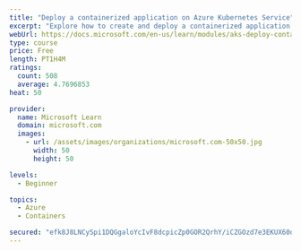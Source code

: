 ```yaml
---
title: "Deploy a containerized application on Azure Kubernetes Service"
excerpt: "Explore how to create and deploy a containerized application by using Azure Kubernetes Service declarative manifest files."
webUrl: https://docs.microsoft.com/en-us/learn/modules/aks-deploy-container-app/
type: course
price: Free
length: PT1H4M
ratings:
  count: 508
  average: 4.7696853
heat: 50

provider:
  name: Microsoft Learn
  domain: microsoft.com
  images:
    - url: /assets/images/organizations/microsoft.com-50x50.jpg
      width: 50
      height: 50

levels:
  - Beginner

topics:
  - Azure
  - Containers

secured: "efk8J8LNCySpi1DQGgaloYcIvF8dcpicZp0GOR2QrhY/iCZGOzd7e3EKUX60oxJng3M444WK+UzSVpijNR0tB8u7chTa3bdoiFjSmfi6P62n14MFewxLDYL5v16JLCmEWWzUNsLKtCteyi1nmR5h1AbXi3pvgkcIJL66/rr/fXr66gIMcwPxNSOCQk/KSOaTiQmW24flOdzz3C3VVgh0p/nQRQwSXl8O+igaLxzmxsU+IgLa53ebvx9H5abF1wRe8RjaPj1LA7zL33aYBXhxP8oqKanUklRj24grErHT4RwRZggaXJF4uBVwBqYgxP80y0vlC2RFLRshPoDW3wfbeEnVX9R8eJkiJdBBoFkmOAg9vl9NJ39avDahFEayMx1XiNT9rBT/vzuTcxOVz+k4BtpfuZfdqhjGyfvW5ZPrNF4=;MPT4jGX0f1JtX8jtRnsaaA=="
---
```


